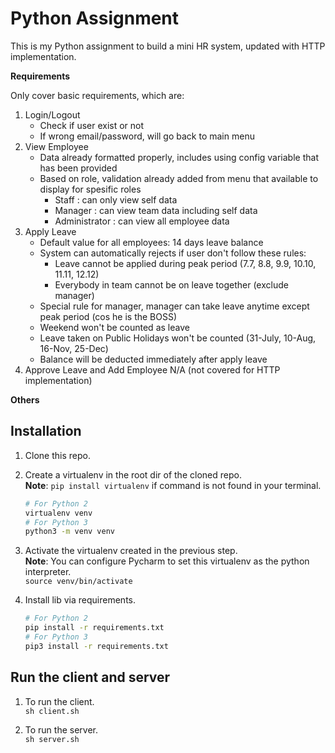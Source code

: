 # Python Assignment

This is my Python assignment to build a mini HR system, updated with HTTP implementation. 

**Requirements**

Only cover basic requirements, which are:
1. Login/Logout
    - Check if user exist or not
    - If wrong email/password, will go back to main menu
3. View Employee
    - Data already formatted properly, includes using config variable that has been provided
    - Based on role, validation already added from menu that available to display for spesific roles
        - Staff : can only view self data
        - Manager : can view team data including self data
        - Administrator : can view all employee data
4. Apply Leave
    - Default value for all employees: 14 days leave balance
    - System can automatically rejects if user don't follow these rules:
        - Leave cannot be applied during peak period (7.7, 8.8, 9.9, 10.10, 11.11, 12.12)
        - Everybody in team cannot be on leave together (exclude manager)
    - Special rule for manager, manager can take leave anytime except peak period (cos he is the BOSS)
    - Weekend won't be counted as leave
    - Leave taken on Public Holidays won't be counted (31-July, 10-Aug, 16-Nov, 25-Dec)
    - Balance will be deducted immediately after apply leave
4. Approve Leave and Add Employee
    N/A (not covered for HTTP implementation)

**Others**

## Installation
1. Clone this repo.  

2. Create a virtualenv in the root dir of the cloned repo.  
**Note**: ```pip install virtualenv``` if command is not found in your terminal.
    ```sh
    # For Python 2
    virtualenv venv
    # For Python 3
    python3 -m venv venv
    ```
3. Activate the virtualenv created in the previous step.  
**Note**: You can configure Pycharm to set this virtualenv as the python interpreter.  
```source venv/bin/activate```

4. Install lib via requirements.  
    ```sh
    # For Python 2
    pip install -r requirements.txt
    # For Python 3
    pip3 install -r requirements.txt
    ```
## Run the client and server
1. To run the client.  
```sh client.sh```

2. To run the server.  
```sh server.sh```